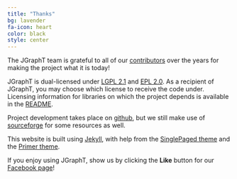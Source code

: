 ```yaml
---
title: "Thanks"
bg: lavender
fa-icon: heart
color: black
style: center
---
```


The JGraphT team is grateful to all of our [contributors](https://github.com/jgrapht/jgrapht/blob/master/CONTRIBUTORS.md) over the years for making the project what it is today!

<div>
<script type="text/javascript" src="https://www.openhub.net/p/jgrapht/widgets/project_partner_badge?format=js"></script>
</div>

JGraphT is dual-licensed under [LGPL 2.1](https://www.gnu.org/licenses/old-licenses/lgpl-2.1.en.html) and [EPL 2.0](https://www.eclipse.org/legal/epl-2.0/).  As a recipient of JGraphT, you may choose which license to receive the code under.  Licensing information for libraries on which the project depends is available in the [README](https://github.com/jgrapht/jgrapht#dependencies).

Project development takes place on [github](https://github.com/jgrapht/jgrapht), but we still make use of [sourceforge](https://sourceforge.net/projects/jgrapht) for some resources as well.

This website is built using
[Jekyll](https://github.com/jekyll/jekyll), with help from the
[SinglePaged theme](https://github.com/t413/SinglePaged) and the [Primer theme](https://github.com/pages-themes/primer).

<div id="fb-root"></div>
<script>(function(d, s, id) {
  var js, fjs = d.getElementsByTagName(s)[0];
  if (d.getElementById(id)) return;
  js = d.createElement(s); js.id = id;
  js.src = "//connect.facebook.net/en_US/all.js#xfbml=1";
  fjs.parentNode.insertBefore(js, fjs);
}(document, 'script', 'facebook-jssdk'));</script>

If you enjoy using JGraphT, show us by clicking the **Like** button for
our [Facebook page](https://www.facebook.com/jgrapht)!

<div class="fb-like-box" data-href="https://www.facebook.com/jgrapht" data-width="600" data-show-faces="true" data-stream="false" data-header="false"></div>

<br>
